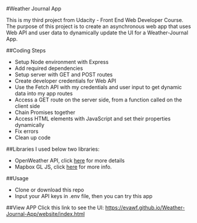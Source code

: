 #Weather Journal App

This is my third project from Udacity - Front End Web Developer Course. The purpose of this project is to create an asynchronous web app that uses Web API and user data to dynamically update the UI for a Weather-Journal App.

##Coding Steps
- Setup Node environment with Express
- Add required dependencies
- Setup server with GET and POST routes
- Create developer credentials for Web API
- Use the Fetch API with my credentials and user input to get dynamic data into my app routes
- Access a GET route on the server side, from a function called on the client side
- Chain Promises together
- Access HTML elements with JavaScript and set their properties dynamically
- Fix errors
- Clean up code

##Libraries 
I used below two libraries:
- OpenWeather API, click [here](https://openweathermap.org/) for more details
- Mapbox GL JS, click [here](https://docs.mapbox.com/mapbox-gl-js/) for more info.

##Usage
- Clone or download this repo 
- Input your API keys in .env file, then you can try this app 

##View APP
Click this link to see the UI:
https://evawf.github.io/Weather-Journal-App/website/index.html
